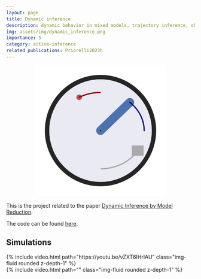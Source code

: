 ```yaml
---
layout: page
title: Dynamic inference
description: dynamic behavior in mixed models, trajectory inference, object grasping
img: assets/img/dynamic_inference.png
importance: 5
category: active-inference
related_publications: Priorelli2023h
---
```


<p align="center">
  <img src="/assets/img/dynamic_inference.png">
</p>

This is the project related to the paper [Dynamic Inference by Model Reduction](https://www.biorxiv.org/content/10.1101/2023.09.10.557043.abstract).

The code can be found [here](https://github.com/priorelli/).

## Simulations

<div class="row mt-3">
    <div class="col-sm mt-3 mt-md-0">
        {% include video.html path="https://youtu.be/vZXT6IHrIAU" class="img-fluid rounded z-depth-1" %}
    </div>
    <div class="col-sm mt-3 mt-md-0">
        {% include video.html path="" class="img-fluid rounded z-depth-1" %}
    </div>
</div>
<div class="caption">
</div>

